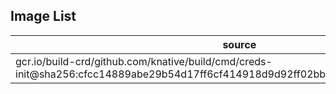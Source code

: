 ## Image List

|  source   |  mirror   |
|--------|-----------|
| gcr.io/build-crd/github.com/knative/build/cmd/creds-init@sha256:cfcc14889abe29b54d17ff6cf414918d9d92ff02bb112525742ec2e30117899f |  |